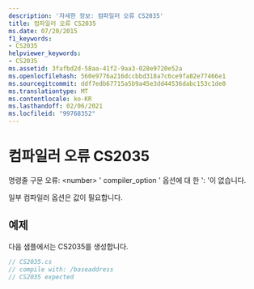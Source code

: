 ```yaml
---
description: '자세한 정보: 컴파일러 오류 CS2035'
title: 컴파일러 오류 CS2035
ms.date: 07/20/2015
f1_keywords:
- CS2035
helpviewer_keywords:
- CS2035
ms.assetid: 3fafbd2d-58aa-41f2-9aa3-028e9720e52a
ms.openlocfilehash: 560e9776a216dccbbd318a7c6ce9fa82e77466e1
ms.sourcegitcommit: ddf7edb67715a5b9a45e3dd44536dabc153c1de0
ms.translationtype: MT
ms.contentlocale: ko-KR
ms.lasthandoff: 02/06/2021
ms.locfileid: "99768352"
---
```

# <a name="compiler-error-cs2035"></a>컴파일러 오류 CS2035

명령줄 구문 오류: \<number> ' compiler_option ' 옵션에 대 한 ': '이 없습니다.  
  
 일부 컴파일러 옵션은 값이 필요합니다.  
  
## <a name="example"></a>예제  

 다음 샘플에서는 CS2035를 생성합니다.  
  
```csharp  
// CS2035.cs  
// compile with: /baseaddress  
// CS2035 expected  
```
